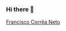 ### Hi there 👋

<!--
**fcneto92/fcneto92** is a ✨ _special_ ✨ repository because its `README.md` (this file) appears on your GitHub profile.

Here are some ideas to get you started:

- 🔭 I’m currently working on ...
- 🌱 I’m currently learning ...
- 👯 I’m looking to collaborate on ...
- 🤔 I’m looking for help with ...
- 💬 Ask me about ...
- 📫 How to reach me: ...
- 😄 Pronouns: ...
- ⚡ Fun fact: ...
-->

<div class="LI-profile-badge"  data-version="v1" data-size="medium" data-locale="pt_BR" data-type="vertical" data-theme="dark" data-vanity="francisco-corrêa-neto-918794150"><a class="LI-simple-link" href='https://br.linkedin.com/in/francisco-corr%C3%AAa-neto-918794150?trk=profile-badge'>Francisco Corrêa Neto</a></div>
